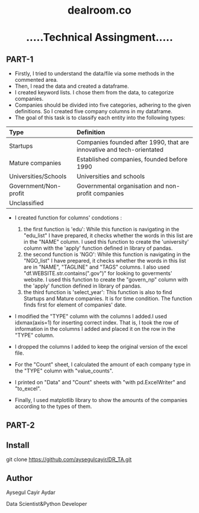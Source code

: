 <h1 align="center"> dealroom.co  </h1>
<h1 align="center"> .....Technical Assingment..... </h1>

## PART-1

- Firstly, I tried to understand the data/file via some methods in the commented area.
- Then, I read the data and created a dataframe.
- I created keyword lists. I chose them from the data, to categorize companies.
- Companies should be divided into five categories, adhering to the given definitions. So I created five company columns in my dataframe.
- The goal of this task is to classify each entity into the following types:


| Type  | Definition   |
|:---|:---|
|Startups   | Companies founded after 1990, that are innovative and tech-orientated  |
|Mature companies   |Established companies, founded before 1990   |
| Universities/Schools  |  Universities and schools  |
| Government/Non-profit  |  Governmental organisation and non-profit companies  |
| Unclassified  |   |


- I created function for columns' condotions :
   1. the first function is 'edu': While this function is navigating in the "edu_list" I have prepared, it checks whether the words in this list are in the "NAME" column. I used this function to create the 'university' column with the 'apply' function defined in library of pandas.
   2. the second function is 'NGO': While this function is navigating in the "NGO_list" I have prepared, it checks whether the words in this list are in "NAME", "TAGLINE" and "TAGS" columns. I also used "df.WEBSITE.str.contains(".gov")" for looking to goverments' website. I used this function to create the "govern_np" column with the 'apply' function defined in library of pandas. 
   3. the third function is 'select_year': This function is also to find Startups and Mature companies. It is for time condition. The function finds first for element of companies' date.

- I modified the "TYPE" column with the columns I added.I used idxmax(axis=1) for inserting correct index. That is, I took the row of information in the columns I added and placed it on the row in the "TYPE" column.
- I dropped the columns I added to keep the original version of the excel file.
- For the "Count" sheet, I calculated the amount of each company type in the "TYPE" column with "value_counts".
- I printed on "Data" and "Count" sheets with "with pd.ExcelWriter" and "to_excel".
- Finally, I used matplotlib library to show the amounts of the companies according to the types of them.

## PART-2

## Install 

git clone https://github.com/aysegulcayir/DR_TA.git

## Author

Aysegul Cayir Aydar

Data Scientist&Python Developer